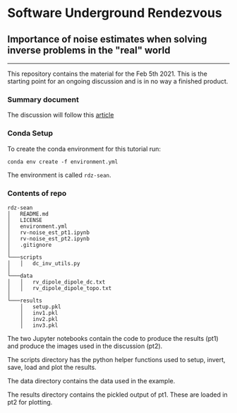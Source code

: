# Software Underground Rendezvous
## Importance of noise estimates when solving inverse problems in the "real" world
---

This repository contains the material for the Feb 5th 2021.
This is the starting point for an ongoing discussion and is in no way a finished product.

### Summary document

The discussion will follow this [article]()

### Conda Setup

To create the conda environment for this tutorial run:

```
conda env create -f environment.yml
```

The environment is called `rdz-sean`.

### Contents of repo

```
rdz-sean
│   README.md
│   LICENSE
│   environment.yml
│   rv-noise_est_pt1.ipynb
│   rv-noise_est_pt2.ipynb
│   .gitignore
│
└───scripts
│   │   dc_inv_utils.py
│
└───data
│   │   rv_dipole_dipole_dc.txt
│   │   rv_dipole_dipole_topo.txt
│
└───results
    │   setup.pkl
    │   inv1.pkl
    │   inv2.pkl
    │   inv3.pkl  
```

The two Jupyter notebooks contain the code to produce the results (pt1) and produce the images used in the discussion (pt2).

The scripts directory has the python helper functions used to setup, invert, save, load and plot the results.

The data directory contains the data used in the example.

The results directory contains the pickled output of pt1. These are loaded in pt2 for plotting.


